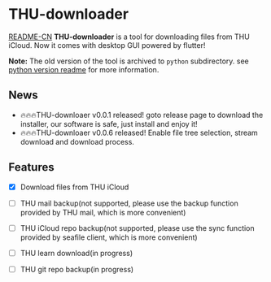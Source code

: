 # THU-downloader
[README-CN](README.md)
**THU-downloader** is a tool for downloading files from THU iCloud. Now it comes with desktop GUI powered by flutter!

**Note:** The old version of the tool is archived to `python` subdirectory. see [python version readme](python/README.md) for more information.

## News
- 🔥🔥🔥THU-downloaer v0.0.1 released! goto release page to download the installer, our software is safe, just install and enjoy it!
- 🔥🔥🔥THU-downloaer v0.0.6 released! Enable file tree selection, stream download and download process.

## Features
- [x] Download files from THU iCloud
- [ ] THU mail backup(not supported, please use the backup function provided by THU mail, which is more convenient)
- [ ] THU iCloud repo backup(not supported, please use the sync function provided by seafile client, which is more convenient)
- [ ] THU learn download(in progress)
- [ ] THU git repo backup(in progress)

